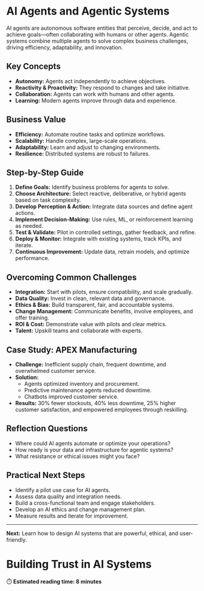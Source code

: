 # AI Agents and Agentic Systems

AI agents are autonomous software entities that perceive, decide, and act to achieve goals—often collaborating with humans or other agents. Agentic systems combine multiple agents to solve complex business challenges, driving efficiency, adaptability, and innovation.

## Key Concepts
- **Autonomy:** Agents act independently to achieve objectives.
- **Reactivity & Proactivity:** They respond to changes and take initiative.
- **Collaboration:** Agents can work with humans and other agents.
- **Learning:** Modern agents improve through data and experience.

## Business Value
- **Efficiency:** Automate routine tasks and optimize workflows.
- **Scalability:** Handle complex, large-scale operations.
- **Adaptability:** Learn and adjust to changing environments.
- **Resilience:** Distributed systems are robust to failures.

## Step-by-Step Guide
1. **Define Goals:** Identify business problems for agents to solve.
2. **Choose Architecture:** Select reactive, deliberative, or hybrid agents based on task complexity.
3. **Develop Perception & Action:** Integrate data sources and define agent actions.
4. **Implement Decision-Making:** Use rules, ML, or reinforcement learning as needed.
5. **Test & Validate:** Pilot in controlled settings, gather feedback, and refine.
6. **Deploy & Monitor:** Integrate with existing systems, track KPIs, and iterate.
7. **Continuous Improvement:** Update data, retrain models, and optimize performance.

## Overcoming Common Challenges
- **Integration:** Start with pilots, ensure compatibility, and scale gradually.
- **Data Quality:** Invest in clean, relevant data and governance.
- **Ethics & Bias:** Build transparent, fair, and accountable systems.
- **Change Management:** Communicate benefits, involve employees, and offer training.
- **ROI & Cost:** Demonstrate value with pilots and clear metrics.
- **Talent:** Upskill teams and collaborate with experts.

## Case Study: APEX Manufacturing
- **Challenge:** Inefficient supply chain, frequent downtime, and overwhelmed customer service.
- **Solution:**
  - Agents optimized inventory and procurement.
  - Predictive maintenance agents reduced downtime.
  - Chatbots improved customer service.
- **Results:** 30% fewer stockouts, 40% less downtime, 25% higher customer satisfaction, and empowered employees through reskilling.

## Reflection Questions
- Where could AI agents automate or optimize your operations?
- How ready is your data and infrastructure for agentic systems?
- What resistance or ethical issues might you face?

## Practical Next Steps
- Identify a pilot use case for AI agents.
- Assess data quality and integration needs.
- Build a cross-functional team and engage stakeholders.
- Develop an AI ethics and change management plan.
- Measure results and iterate for improvement.

---
**Next:** Learn how to design AI systems that are powerful, ethical, and user-friendly.

# Building Trust in AI Systems

⏱️ **Estimated reading time: 8 minutes**